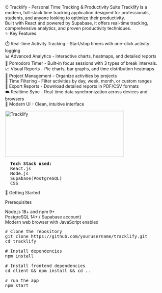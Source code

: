 ⏰ Tracklify - Personal Time Tracking & Productivity Suite
Tracklify is a modern, full-stack time tracking application designed for professionals, students, and anyone looking to optimize their productivity.
</br>Built with React and powered by Supabase, it offers real-time tracking, comprehensive analytics, and proven productivity techniques.
</br>
✨ Key Features </br>

⏱️ Real-time Activity Tracking - Start/stop timers with one-click activity logging </br>
📊 Advanced Analytics - Interactive charts, heatmaps, and detailed reports </br>
🍅 Pomodoro Timer - Built-in focus sessions with 3 types of break intervals. </br>
📈 Visual Reports - Pie charts, bar graphs, and time distribution heatmaps </br>
📁 Project Management - Organize activities by projects </br>
📅 Time Filtering - Filter activities by day, week, month, or custom ranges </br>
📄 Export Reports - Download detailed reports in PDF/CSV formats </br>
☁️ Realtime Sync - Real-time data synchronization across devices and browsers </br>
🎨 Modern UI - Clean, intuitive interface </br>

<img width="387" height="150" alt="Tracklify" src="https://github.com/user-attachments/assets/5b1280f9-7fef-4163-9d09-f1ca77bf8bd6" />

<pre>
  <b>Tech Stack used:</b>
  React.js
  Node.js
  Supabase(PostgreSQL)
  CSS
</pre>


🚀 Getting Started</br>

Prerequisites
</br>

Node.js 18+ and npm 9+ </br>
PostgreSQL 14+ ( Supabase account)</br>
Modern web browser with JavaScript enabled </br>
<pre>
# Clone the repository 
git clone https://github.com/yourusername/tracklify.git
cd tracklify

# Install dependencies
npm install

# Install frontend dependencies
cd client && npm install && cd ..

# run the app
npm start
</pre>

 

